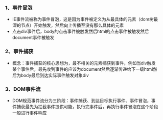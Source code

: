 ### 1、事件冒泡
+ IE事件流被称为事件冒泡，这是因为事件被定义为从最具体的元素（dom树最深的节点）开始触发，然后向上传播至没有那么具体的元素
+ 点击div事件后，body的点击事件被触发然后html的点击事件被触发然后document事件被触发
### 2、事件捕获
+ 概念：事件捕获的核心思想为，最不相关的元素捕获到事件，例如当div触发某个事件后，最先收到事件的应该为document然后逐渐传递给下一级html然后为body最后到达实际事件触发对象div
### 3、DOM事件流
+ DOM规范事件流分为三阶段：事件捕获、到达目标执行事件、事件冒泡，事件捕获最先为拦截事件提供可能，执行完事件后，再执行事件冒泡在这个阶段一般进行事件响应